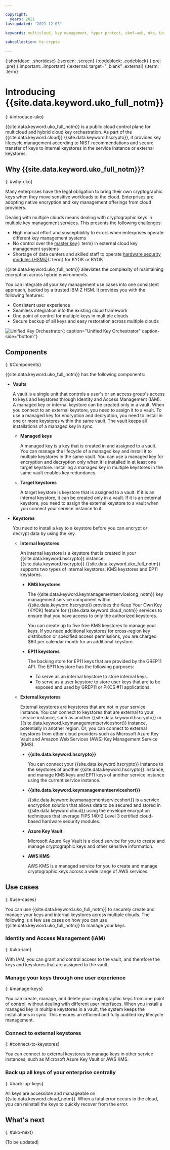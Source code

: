 ```yaml
---

copyright:
  years: 2021
lastupdated: "2021-12-03"

keywords: multicloud, key management, hyper protect, ekmf-web, uko, Unified Key Orchestrator

subcollection: hs-crypto

---
```



{:shortdesc: .shortdesc}
{:screen: .screen}
{:codeblock: .codeblock}
{:pre: .pre}
{:important: .important}
{:external: target="_blank" .external}
{:term: .term}


# Introducing {{site.data.keyword.uko_full_notm}}
{: #introduce-uko}

{{site.data.keyword.uko_full_notm}} is a public cloud control plane for multicloud and hybrid cloud key orchestration. As part of the {{site.data.keyword.cloud}} {{site.data.keyword.hscrypto}}, it provides key lifecycle management according to NIST recommendations and secure transfer of keys to internal keystores in the service instance or external keystores.


## Why {{site.data.keyword.uko_full_notm}}?
{: #why-uko}

Many enterprises have the legal obligation to bring their own cryptographic keys when they move sensitive workloads to the cloud. Enterprises are adopting native encryption and key management offerings from cloud providers.

Dealing with multiple clouds means dealing with cryptographic keys in multiple key management services. This presents the following challenges:
- High manual effort and susceptibility to errors when enterprises operate different key management systems
- No control over the [master key](#x2908413){: term} in external cloud key management systems
- Shortage of data centers and skilled staff to operate [hardware security modules (HSMs)](#x6704988){: term} for KYOK or BYOK


{{site.data.keyword.uko_full_notm}} alleviates the complexity of maintaining encryption across hybrid environments. 

You can integrate all your key management use cases into one consistent approach, backed by a trusted IBM Z HSM. It provides you with the following features:
- Consistent user experience
- Seamless integration into the existing cloud framework
- One point of control for multiple keys in multiple clouds 
- Secure backup of all keys and easy restoration across multiple clouds


![Unified Key Orchestrator](/images/unified-key-orchestrator.svg "Unified Key Orchestrator"){: caption="Unified Key Orchestrator"  caption-side="bottom"}


## Components
{: #Components}

{{site.data.keyword.uko_full_notm}} has the following components:

- **Vaults**
    
    A vault is a single unit that controls a user's or an access group's access to keys and keystores through Identity and Access Management (IAM). A managed key or internal keystore can be created only in a vault. When you connect to an external keystore, you need to assign it to a vault. To use a managed key for encryption and decryption, you need to install in one or more keystores within the same vault. The vault keeps all installations of a managed key in sync.

    - **Managed keys**
        
        A managed key is a key that is created in and assigned to a vault. You can manage the lifecycle of a managed key and install it to multiple keystores in the same vault. You can use a managed key for encryption and decryption only when it is installed in at least one target keystore. Installing a managed key in multiple keystores in the same vault enables key redundancy.  

    - **Target keystores**
        
        A target keystore is keystore that is assigned to a vault. If it is an internal keystore, it can be created only in a vault. If it is an external keystore, you need to assign the external keystore to a vault when you connect your service instance to it. 

- **Keystores**
    
    You need to install a key to a keystore before you can encrypt or decrypt data by using the key.
    
    - **Internal keystores**
        
        An internal keystore is a keystore that is created in your {{site.data.keyword.hscrypto}} instance. {{site.data.keyword.hscrypto}} {{site.data.keyword.uko_full_notm}} supports two types of internal keystores, KMS keystores and EP11 keystores.

        - **KMS keystores**
            
            The {{site.data.keyword.keymanagementservicelong_notm}} key management service component within {{site.data.keyword.hscrypto}} provides the Keep Your Own Key (KYOK) feature for {{site.data.keyword.cloud_notm}} services to ensure that you have access to only the authorized keystores. 

            You can create up to five free KMS keystores to manage your keys. If you need additional keystores for cross-region key distribution or specified access permissions, you are charged $60 per calendar month for an additional keystore. 

        - **EP11 keystores**
            
            The backing store for EP11 keys that are provided by the GREP11 API. The EP11 keystore has the following purposes:

            - To serve as an internal keystore to store internal keys.
            - To serve as a user keystore to store user keys that are to be exposed and used by GREP11 or PKCS #11 applications.

    - **External keystores**  
        
        External keystores are keystores that are not in your service instance. You can connect to keystores that are external to your service instance, such as another {{site.data.keyword.hscrypto}} or {{site.data.keyword.keymanagementserviceshort}} instance, potentially in another region. Or, you can connect to external keystores from other cloud providers such as Microsoft Azure Key Vault and Amazon Web Services (AWS) Key Management Service (KMS). 

        - **{{site.data.keyword.hscrypto}}** 
            
            You can connect your {{site.data.keyword.hscrypto}} instance to the keystores of another {{site.data.keyword.hscrypto}} instance, and manage KMS keys and EP11 keys of another service instance using the current service instance.
 
        - **{{site.data.keyword.keymanagementserviceshort}}** 
            
            {{site.data.keyword.keymanagementserviceshort}} is a service encryption solution that allows data to be secured and stored in {{site.data.keyword.cloud}} using the envelope encryption techniques that leverage FIPS 140-2 Level 3 certified cloud-based hardware security modules.           
            
        - **Azure Key Vault**   
            
            Microsoft Azure Key Vault is a cloud service for you to create and manage cryptographic keys and other sensitive information.

        - **AWS KMS**        
            
            AWS KMS is a managed service for you to create and manage cryptographic keys across a wide range of AWS services.
        

## Use cases
{: #use-cases}

You can use {{site.data.keyword.uko_full_notm}} to securely create and manage your keys and internal keystores across multiple clouds. The following is a few use cases on how you can use {{site.data.keyword.uko_full_notm}} to manage your keys.


### Identity and Access Management (IAM)
{: #uko-iam}

With IAM, you can grant and control access to the vault, and therefore the keys and keystores that are assigned to the vault.


### Manage your keys through one user experience
{: #manage-keys}

You can create, manage, and delete your cryptographic keys from one point of control, without dealing with different user interfaces. When you install a managed key in multiple keystores in a vault, the system keeps the installations in sync. This ensures an efficient and fully audited key lifecycle management.


### Connect to external keystores
{: #connect-to-keystores}

You can connect to external keystores to manage keys in other service instances, such as Microsoft Azure Key Vault or AWS KMS.


### Back up all keys of your enterprise centrally
{: #back-up-keys}

All keys are accessible and manageable on {{site.data.keyword.cloud_notm}}. When a fatal error occurs in the cloud, you can reinstall the keys to quickly recover from the error.



## What's next
{: #uko-next}



(To be updated)





